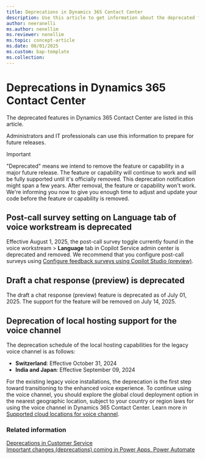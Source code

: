 ```yaml
---
title: Deprecations in Dynamics 365 Contact Center
description: Use this article to get information about the deprecated features in Dynamics 365 Contact Center.
author: neeranelli
ms.author: nenellim
ms.reviewer: nenellim
ms.topic: concept-article
ms.date: 08/01/2025
ms.custom: bap-template
ms.collection:
---
```


# Deprecations in Dynamics 365 Contact Center

The deprecated features in Dynamics 365 Contact Center are listed in this article.

Administrators and IT professionals can use this information to prepare for future releases.

> [!IMPORTANT]
> "Deprecated" means we intend to remove the feature or capability in a major future release. The feature or capability will continue to work and will be fully supported until it's officially removed. This deprecation notification might span a few years. After removal, the feature or capability won't work. We're informing you now to give you enough time to adjust and update your code before the feature or capability is removed.

## Post-call survey setting on Language tab of voice workstream is deprecated

Effective August 1, 2025, the post-call survey toggle currently found in the voice workstream > **Language** tab in Copilot Service admin center is deprecated and removed. We recommend that you configure post-call surveys using [Configure feedback surveys using Copilot Studio (preview)](../administer/configure-surveys.md#enable-the-post-call-survey-for-the-voice-channel).

## Draft a chat response (preview) is deprecated

The draft a chat response (preview) feature is deprecated as of July 01, 2025. The support for the feature will be removed on July 14, 2025.

## Deprecation of local hosting support for the voice channel

The deprecation schedule of the local hosting capabilities for the legacy voice channel is as follows: 

- **Switzerland**: Effective October 31, 2024
- **India and Japan**: Effective September 09, 2024 

For the existing legacy voice installations, the deprecation is the first step toward transitioning to the enhanced voice experience. To continue using the voice channel, you should explore the global cloud deployment option in the nearest geographic location, subject to your country or region laws for using the voice channel in Dynamics 365 Contact Center. Learn more in [Supported cloud locations for voice channel](/dynamics365/customer-service/administer/voice-channel-region-availability).

### Related information

[Deprecations in Customer Service](/dynamics365/customer-service/implement/deprecations-customer-service)  
[Important changes (deprecations) coming in Power Apps, Power Automate](/power-platform/important-changes-coming)  
